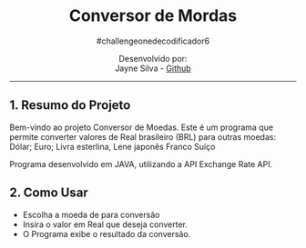 <h1 align="center"> Conversor de Mordas </h1>

<div align="center">
#challengeonedecodificador6

Desenvolvido por:
<br>Jayne Silva - [Github](https://github.com/Za-Jayne)
</div>


***

## 1. Resumo do Projeto
Bem-vindo ao projeto Conversor de Moedas. Este é um programa que permite converter valores de Real brasileiro (BRL) para outras moedas:
Dólar;
Euro;
Livra esterlina,
Lene japonês
Franco Suíço

Programa desenvolvido em JAVA, utilizando a API Exchange Rate API.
## 2. Como Usar
- Escolha a moeda de para conversão
- Insira o valor em Real que deseja converter.
- O Programa exibe o resultado da conversão.
